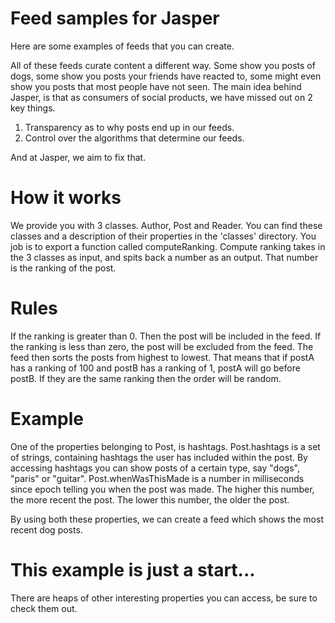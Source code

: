 # Feed samples for Jasper 

Here are some examples of feeds that you can create. 

All of these feeds curate content a different way. Some show you posts of dogs, some show you posts your friends have reacted to, some might even show you posts that most people have not seen. The main idea behind Jasper, is that as consumers of social products, we have missed out on 2 key things. 

1. Transparency as to why posts end up in our feeds. 
2. Control over the algorithms that determine our feeds. 

And at Jasper, we aim to fix that.

# How it works

We provide you with 3 classes. Author, Post and Reader. You can find these classes and a description of their properties in the 'classes' directory. You job is to export a function called computeRanking. Compute ranking takes in the 3 classes as input, and spits back a number as an output. That number is the ranking of the post.

# Rules

If the ranking is greater than 0. Then the post will be included in the feed. If the ranking is less than zero, the post will be excluded from the feed. The feed then sorts the posts from highest to lowest. That means that if postA has a ranking of 100 and postB has a ranking of 1, postA will go before postB. If they are the same ranking then the order will be random.

# Example

One of the properties belonging to Post, is hashtags. Post.hashtags is a set of strings, containing hashtags the user has included within the post. By accessing hashtags you can show posts of a certain type, say "dogs", "paris" or "guitar". Post.whenWasThisMade is a number in milliseconds since epoch telling you when the post was made. The higher this number, the more recent the post. The lower this number, the older the post. 

By using both these properties, we can create a feed which shows the most recent dog posts.

# This example is just a start...

There are heaps of other interesting properties you can access, be sure to check them out.









